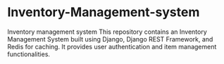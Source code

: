 # Inventory-Management-system
Inventory management system
This repository contains an Inventory Management System built using Django, Django REST Framework, and Redis for caching. It provides user authentication and item management functionalities.
